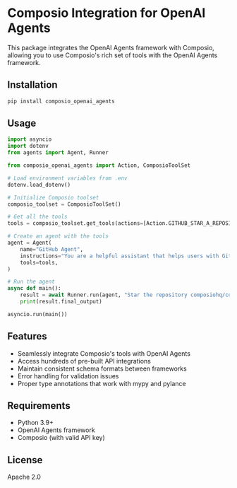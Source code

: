 # Composio Integration for OpenAI Agents

This package integrates the OpenAI Agents framework with Composio, allowing you to use Composio's rich set of tools with the OpenAI Agents framework.

## Installation

```bash
pip install composio_openai_agents
```

## Usage

```python
import asyncio
import dotenv
from agents import Agent, Runner

from composio_openai_agents import Action, ComposioToolSet

# Load environment variables from .env
dotenv.load_dotenv()

# Initialize Composio toolset
composio_toolset = ComposioToolSet()

# Get all the tools
tools = composio_toolset.get_tools(actions=[Action.GITHUB_STAR_A_REPOSITORY_FOR_THE_AUTHENTICATED_USER])

# Create an agent with the tools
agent = Agent(
    name="GitHub Agent",
    instructions="You are a helpful assistant that helps users with GitHub tasks.",
    tools=tools,
)

# Run the agent
async def main():
    result = await Runner.run(agent, "Star the repository composiohq/composio on GitHub")
    print(result.final_output)

asyncio.run(main())
```

## Features

- Seamlessly integrate Composio's tools with OpenAI Agents
- Access hundreds of pre-built API integrations
- Maintain consistent schema formats between frameworks
- Error handling for validation issues
- Proper type annotations that work with mypy and pylance

## Requirements

- Python 3.9+
- OpenAI Agents framework
- Composio (with valid API key)

## License

Apache 2.0